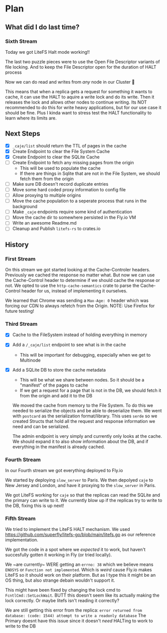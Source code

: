 # Plan

## What did I do last time?

### Sixth Stream

Today we got LiteFS Halt mode working!!

The last two puzzle pieces were to use the Open File Descriptor variants of file locking.
And to keep the File Descriptor open for the duration of HALT process

Now we can do read and writes from _any_ node in our Cluster :tada:

This means that when a replica gets a request for something it wants to cache, it can use the HALT
to aquire a write lock and do its write. Then it releases the lock and allows other nodes to continue writing.
Its NOT recommended to do this for write heavy applications, but for our use case it should be fine.
Plus I kinda want to stress test the HALT functionality to learn where its limits are.

## Next Steps

- [x] `_caje/list` should return the TTL of pages in the cache
- [x] Create Endpoint to clear the File System Cache
- [x] Create Endpoint to clear the SQLite Cache
- [ ] Create Endpoint to fetch any missing pages from the origin
  - This will be used to populate the cache
  - If there are things in Sqlite that are not in the File System, we should fetch them from the origin
- [ ] Make sure DB doesn't record duplicate entries
- [ ] Move some hard coded proxy information to config file
- [ ] Allow proxying to multiple origins
- [ ] Move the cache population to a seperate process that runs in the background
- [ ] Make `_caje` endpoints require some kind of authentication
- [ ] Move the cache dir to somewhere persisted in the Fly.io VM
- [ ] Write an awesome Readme.md
- [ ] Cleanup and Publish `litefs-rs` to crates.io

## History

### First Stream

On this stream we got started looking at the Cache-Controler headers. Previously we cached the response no matter what.
But now we can use the Cache-Control header to determine if we should cache the response or not.
We opted to use the `http-cache-semantics` crate to parse the Cache-Control header for us, instead of implementing it ourselves.

We learned that Chrome was sending a `Max-Age: 0` header which was forcing our CDN to always refetch from the Origin.
NOTE: Use Firefox for future testing!

### Third Stream

- [x] Cache to the FileSystem instead of holding everything in memory
- [x] Add a `/_caje/list` endpoint to see what is in the cache
  - This will be important for debugging, especially when we get to Multinode
- [x] Add a SQLite DB to store the cache metadata

  - This will be what we share between nodes. So it should be a "manifest" of the pages to cache
  - If we get a request for a page that is not in the DB, we should fetch it from the origin and add it to the DB

  We moved the cache from memory to the File System. To do this we needed to serialize the objects and be able to deserialize them. We went with `postcard` as the serialization format/library. This uses `serde` so we created Structs that hold all the request and response information we need and can be serialized.

  The admin endpoint is very simply and currently only looks at the cache. We should expand it to also show information about the DB, and if everything in the manifest is already cached.

### Fourth Stream

In our Fourth stream we got everything deployed to Fly.io

We started by deploying `slow_server` to Paris.
We then depolyed `caje` to New Jersey and London, and have it proxying to the `slow_server` in Paris.

We got LiteFS working for `caje` so that the replicas can read the SQLite and the primary can write to it.
We currently blow up if the replicas try to write to the DB, fixing this is up next!

### Fifth Stream

We tried to implement the LiteFS HALT mechanism. We used <https://github.com/superfly/litefs-go/blob/main/litefs.go> as our
reference implementation.

We got the code in a spot where we _expected_ it to work, but haven't succesfully gotten it working in Fly (or tried locally).

We ~are currently~ WERE getting an `errno: 38` which we believe means `ENOSYS` or `Function not implemented`. Which is _weird_ cause Fly.io makes LiteFS so it should work on their platform. But as I type this it might be an OS thing, but also strange debain wouldn't support it.

This might have been fixed by changing the lock cmd to `FcntlCmd::SetLockWait`. BUTT this doesn't seem like its actually making the lock correctly. Or maybe litefs isn't reading it correctly?

We are still getting this error from the replica: `error returned from database: (code: 1544) attempt to write a readonly database`
The Primary doesnt have this issue since it doesn't _need_ HALTing to work to write to the DB

